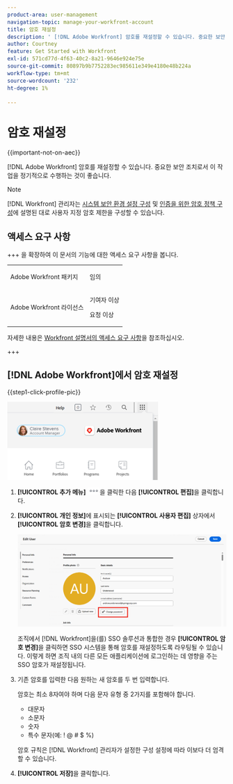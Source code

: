 ```yaml
---
product-area: user-management
navigation-topic: manage-your-workfront-account
title: 암호 재설정
description: ' [!DNL Adobe Workfront] 암호를 재설정할 수 있습니다. 중요한 보안 조치로서 이 작업을 정기적으로 수행하는 것이 좋습니다.'
author: Courtney
feature: Get Started with Workfront
exl-id: 571cd77d-4f63-40c2-8a21-9646e924e75e
source-git-commit: 80897b9b7752283ec985611e349e4180e48b224a
workflow-type: tm+mt
source-wordcount: '232'
ht-degree: 1%

---
```


# 암호 재설정

{{important-not-on-aec}}

[!DNL Adobe Workfront] 암호를 재설정할 수 있습니다. 중요한 보안 조치로서 이 작업을 정기적으로 수행하는 것이 좋습니다.

>[!NOTE]
>
>[!DNL Workfront] 관리자는 [시스템 보안 환경 설정 구성](../../../administration-and-setup/manage-workfront/security/configure-security-preferences.md) 및 [인증을 위한 암호 정책 구성](../../../administration-and-setup/manage-workfront/security/configure-password-policies-authentication.md)에 설명된 대로 사용자 지정 암호 제한을 구성할 수 있습니다.
>
><!-- [!DNL Workfront] administrator can also reset your password in an Enhanced Authentication enabled environment. For more information, see [Reset a user's password with Enhanced Authentication](../../../workfront-basics/manage-your-account-and-profile/managing-your-workfront-account/reset-user-password-eauth.md).-->

## 액세스 요구 사항

+++ 을 확장하여 이 문서의 기능에 대한 액세스 요구 사항을 봅니다.

<table style="table-layout:auto"> 
 <col> 
 </col>
 <tbody> 
  <tr> 
   <td>Adobe Workfront 패키지</td> 
   <td> <p>임의</p> </td> 
  </tr> 
  <tr> 
   <td>Adobe Workfront 라이선스</td> 
   <td> 
   <p>기여자 이상</p>
   <p>요청 이상</p> </td> 
  </tr> 
 </tbody> 
</table>

자세한 내용은 [Workfront 설명서의 액세스 요구 사항](/help/quicksilver/administration-and-setup/add-users/access-levels-and-object-permissions/access-level-requirements-in-documentation.md)을 참조하십시오.

+++

## [!DNL Adobe Workfront]에서 암호 재설정

{{step1-click-profile-pic}}

![기본 메뉴를 열고 사용자 이름을 선택합니다.](assets/main-menu-options-350x481.png)

1. **[!UICONTROL 추가 메뉴]** ![추가 아이콘](assets/more-icon.png)을 클릭한 다음 **[!UICONTROL 편집]**&#x200B;을 클릭합니다.

1. **[!UICONTROL 개인 정보]**&#x200B;에 표시되는 **[!UICONTROL 사용자 편집]** 상자에서 **[!UICONTROL 암호 변경]**&#x200B;을 클릭합니다.

   ![암호 변경을 클릭합니다](assets/edit-user-change-password.png)

   조직에서 [!DNL Workfront]을(를) SSO 솔루션과 통합한 경우 **[!UICONTROL 암호 변경]**&#x200B;을 클릭하면 SSO 시스템을 통해 암호를 재설정하도록 라우팅될 수 있습니다. 이렇게 하면 조직 내의 다른 모든 애플리케이션에 로그인하는 데 영향을 주는 SSO 암호가 재설정됩니다.

1. 기존 암호를 입력한 다음 원하는 새 암호를 두 번 입력합니다.

   암호는 최소 8자여야 하며 다음 문자 유형 중 2가지를 포함해야 합니다.

   * 대문자
   * 소문자
   * 숫자
   * 특수 문자(예: ! @ # $ %)

   암호 규칙은 [!DNL Workfront] 관리자가 설정한 구성 설정에 따라 이보다 더 엄격할 수 있습니다.

1. **[!UICONTROL 저장]**&#x200B;을 클릭합니다.
